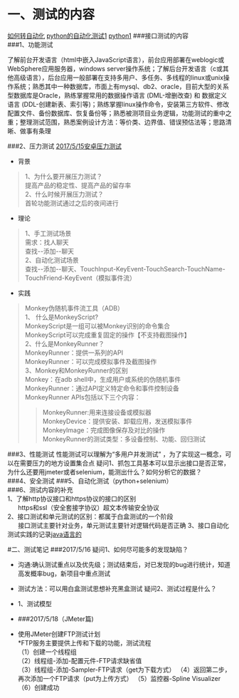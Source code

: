 # 一、测试的内容
[如何转自动化](https://www.zhihu.com/question/22211535)
[python的自动化测试1](http://blog.csdn.net/powerccna/article/details/8038904)
[python1](http://www.bkjia.com/ASPjc/832052.html)
###接口测试的内容  
###1、功能测试  
>
了解前台开发语言（html中嵌入JavaScript语言），前台应用部署在weblogic或WebSphere应用服务器，windows server操作系统；了解后台开发语言（c或其他高级语言），后台应用一般部署在支持多用户、多任务、多线程的linux或unix操作系统；熟悉其中一种数据库，市面上有mysql、db2、oracle，目前大型的关系型数据库是Oracle，熟练掌握常用的数据操作语言 (DML-增删改查) 和 数据定义语言 (DDL-创建新表、索引等)；熟练掌握linux操作命令，安装第三方软件、修改配置文件、备份数据库、恢复备份等；熟悉被测项目业务逻辑，功能测试的重中之重；整理测试范围，熟悉案例设计方法：等价类、边界值、错误预估法等；思路清晰、做事有条理

###2、压力测试
[2017/5/15安卓压力测试](http://www.imooc.com/learn/729)  

* 背景 
 
> 1、为什么要开展压力测试？  
> 提高产品的稳定性、提高产品的留存率  
> 2、什么时候开展压力测试？  
> 首轮功能测试通过之后的夜间进行  
>   
 
* 理论  
  
> 1、手工测试场景  
> 需求：找人聊天  
> 查找--添加--聊天  
> 2、自动化测试场景  
> 查找--添加--聊天、TouchInput-KeyEvent-TouchSearch-TouchName-TouchFriend-KeyEvent（模拟事件流） 

* 实践  
 
>    
> Monkey伪随机事件流工具（ADB）  
>1、 什么是MonkeyScript?  
>MonkeyScript是一组可以被Monkey识别的命令集合  
>MonkeyScript可以完成重复固定的操作【不支持截图操作】  
>2、什么是MonkeyRunner？  
>MonkeyRunner：提供一系列的API  
>MonkeyRunner：可以完成模拟事件及截图操作  
>3、Monkey和MonkeyRunner的区别  
>Monkey：在adb shell中，生成用户或系统的伪随机事件  
>MonkeyRunner：通过API定义特定命令和事件控制设备  
>MonkeyRunner APIs包括以下三个内容：  
> >MonkeyRunner:用来连接设备或模拟器  
> >MonkeyDevice：提供安装、卸载应用，发送模拟事件  
> >MonkeyImage：完成图像保存及对比的操作  
> >MonkeyRunner的测试类型：多设备控制、功能、回归测试

###3、性能测试 
性能测试可以理解为“多用户并发测试” ，为了实现这一概念，可以在需要压力的地方设置集合点
疑问1、抓包工具基本可以显示出接口是否正常，为什么还要用jmeter或者selenium，能测出什么？如何分析它的数据？
&nbsp; &nbsp;&nbsp;&nbsp;&nbsp;
###4、安全测试
###5、自动化测试（python+selenium）  
###6、测试内容的补充  
1、了解http协议接口和https协议的接口的区别  
 &nbsp; &nbsp;&nbsp;&nbsp;&nbsp;https和ssl（安全套接字协议）超文本传输安全协议  
2、接口测试和单元测试的区别：都属于白盒测试的一个阶段  
&nbsp; &nbsp;&nbsp;&nbsp;&nbsp;接口测试主要针对业务，单元测试主要针对逻辑代码是否正确
3、接口自动化测试实践的记录[java语言的](https://testerhome.com/topics/3690)

#二、测试笔记
###2017/5/16
疑问1、如何尽可能多的发现缺陷？  
* 沟通:确认测试重点以及优先级；测试结束后，对已发现的bug进行统计，知道高发概率bug，新项目中重点测试
* 测试方法：可以用白盒测试思想补充黑盒测试
疑问2、测试过程是什么？
* 1、测试模型
* ###2017/5/18（JMeter篇)  

* 使用JMeter创建FTP测试计划  
*FTP服务主要提供上传和下载的功能，测试流程  
（1）创建一个线程组  
（2）线程组-添加-配置元件-FTP请求缺省值  
（3）线程组-添加-Sampler-FTP请求（get为下载方式）
（4）返回第二步，再次添加一个FTP请求（put为上传方式）
（5）监控器-Spline Visualizer
（6）创建成功  
